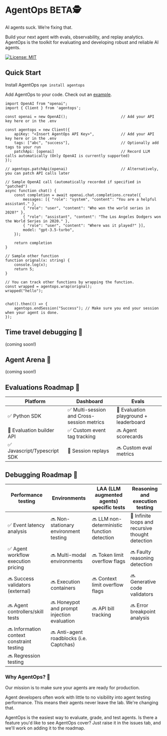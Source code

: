 # AgentOps BETA🕵️

AI agents suck. We’re fixing that.

Build your next agent with evals, observability, and replay analytics. AgentOps is the toolkit for evaluating and developing robust and reliable AI agents.

[![License: MIT](https://img.shields.io/badge/License-MIT-yellow.svg)](https://opensource.org/licenses/MIT)

## Quick Start
Install AgentOps
```npm install agentops```

Add AgentOps to your code. Check out an [example](https://github.com/AgentOps-AI/agentops-node/blob/main/example/index.ts).
```
import OpenAI from "openai";
import { Client } from 'agentops';

const openai = new OpenAI();                        // Add your API key here or in the .env

const agentops = new Client({
    apiKey: "<Insert AgentOps API Key>",            // Add your API key here or in the .env
    tags: ["abc", "success"],                       // Optionally add tags to your run
    patchApi: [openai]                              // Record LLM calls automatically (Only OpenAI is currently supported)
});

// agentops.patchApi(openai)                        // Alternatively, you can patch API calls later

// Sample OpenAI call (automatically recorded if specified in "patched")
async function chat() {
    const completion = await openai.chat.completions.create({
        messages: [{ "role": "system", "content": "You are a helpful assistant." },
        { "role": "user", "content": "Who won the world series in 2020?" },
        { "role": "assistant", "content": "The Los Angeles Dodgers won the World Series in 2020." },
        { "role": "user", "content": "Where was it played?" }],
        model: "gpt-3.5-turbo",
    });

    return completion
}

// Sample other function
function orignal(x: string) {
    console.log(x);
    return 5;
}

// You can track other functions by wrapping the function.
const wrapped = agentops.wrap(orignal);
wrapped("hello");


chat().then(() => {
    agentops.endSession("Success"); // Make sure you end your session when your agent is done.
});

```


## Time travel debugging 🔮
(coming soon!)

## Agent Arena 🥊
(coming soon!)

## Evaluations Roadmap 🧭

| Platform | Dashboard | Evals |
|---|---|---|
|✅ Python SDK | ✅ Multi-session and Cross-session metrics | 🚧 Evaluation playground + leaderboard |
|🚧 Evaluation builder API | ✅ Custom event tag tracking | 🔜 Agent scorecards |
|✅ Javascript/Typescript SDK | 🚧 Session replays| 🔜 Custom eval metrics |


## Debugging Roadmap 🧭

| Performance testing | Environments | LAA (LLM augmented agents) specific tests | Reasoning and execution testing |
|---|---|---|---|
|✅ Event latency analysis | 🔜 Non-stationary environment testing | 🔜 LLM non-deterministic function detection | 🚧 Infinite loops and recursive thought detection |
|✅ Agent workflow execution pricing | 🔜 Multi-modal environments | 🔜 Token limit overflow flags | 🔜 Faulty reasoning detection |
|🔜 Success validators (external) | 🔜 Execution containers | 🔜 Context limit overflow flags | 🔜 Generative code validators |
|🔜 Agent controllers/skill tests | 🔜 Honeypot and prompt injection evaluation | 🔜 API bill tracking | 🔜 Error breakpoint analysis |
|🔜 Information context constraint testing | 🔜 Anti-agent roadblocks (i.e. Captchas) | | |
|🔜 Regression testing | | | |



### Why AgentOps? 🤔

Our mission is to make sure your agents are ready for production.

Agent developers often work with little to no visibility into agent testing performance. This means their agents never leave the lab. We're changing that. 

AgentOps is the easiest way to evaluate, grade, and test agents. Is there a feature you'd like to see AgentOps cover? Just raise it in the issues tab, and we'll work on adding it to the roadmap.
